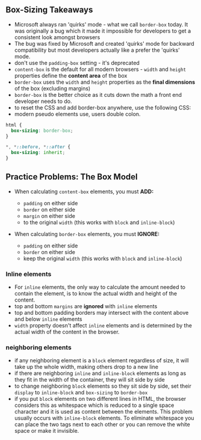 ## Box-Sizing Takeaways

- Microsoft always ran 'quirks' mode - what we call `border-box` today. It was originally a bug which it made it impossible for developers to get a consistent look amongst browsers
- The bug was fixed by Microsoft and created 'quirks' mode for backward compatibility but most developers actually like a prefer the 'quirks' mode.
- don't use the `padding-box` setting - it's deprecated
- `content-box` is the default for all modern browsers - `width` and `height` properties define the **content area** of the box
- `border-box` uses the `width` and `height` properties as the **final dimensions** of the box (excluding margins)
- `border-box` is the better choice as it cuts down the math a front end developer needs to do.
- to reset the CSS and add border-box anywhere, use the following CSS:
- modern pseudo elements use, users double colon.

```css
html {
  box-sizing: border-box;
}

*, *::before, *::after {
  box-sizing: inherit;
}
```

## Practice Problems: The Box Model

- When calculating `content-box` elements, you must **ADD:**
  - `padding` on either side
  - `border` on either side
  - `margin` on either side
  - to the original `width` (this works with `block` and `inline-block`)

- When calculating `border-box` elements, you must **IGNORE:**
  - `padding` on either side
  - `border` on either side
  - keep the original `width` (this works with `block` and `inline-block`)

### Inline elements

- For `inline` elements, the only way to calculate the amount needed to contain the element, is to know the actual width and height of the content.
- top and bottom `margins` are **ignored** with `inline` elements
- top and bottom padding borders may intersect with the content above and below `inline` elements
- `width` property doesn't affect `inline` elements and is determined by the actual width of the content in the browser.

### neighboring elements

- if any neighboring element is a `block` element regardless of size, it will take up the whole width, making others drop to a new line
- if there are neighboring `inline` and `inline-block` elements as long as they fit in the width of the container, they will sit side by side
- to change neighboring `block` elements so they sit side by side, set their `display` to `inline-block` and `box-sizing` to `border-box`
- if you put `block` elements on two different lines in HTML, the browser considers this as whitespace which is reduced to a single space character and it is used as content between the elements. This problem usually occurs with `inline-block` elements. To eliminate whitespace you can place the two tags next to each other or you can remove the white space or make it invisible.